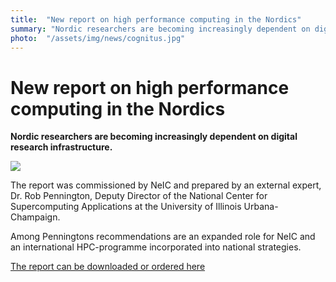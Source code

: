 ```yaml
---
title:  "New report on high performance computing in the Nordics" 
summary: "Nordic researchers are becoming increasingly dependent on digital research infrastructure."
photo:  "/assets/img/news/cognitus.jpg"
---
```


New report on high performance computing in the Nordics
=======================================================

**Nordic researchers are becoming increasingly dependent on digital research infrastructure.**

<a href="{{ site.baseurl }}/assets/img/news/cognitus.jpg"> <img class="smallpic" src="{{ site.baseurl }}/assets/img/news/cognitus.jpg"> </a>

The report was commissioned by NeIC and prepared by an external expert, Dr. Rob Pennington, Deputy Director of the National Center for Supercomputing Applications at the University of Illinois Urbana-Champaign.

Among Penningtons recommendations are an expanded role for NeIC and an international HPC-programme incorporated into national strategies.

[The report can be downloaded or ordered here](http://www.nordforsk.org/en/publications/publications_container/cognitus-a-science-case-for-high-performance-computing-in-the-nordic-region/view)

